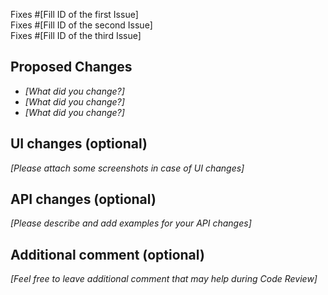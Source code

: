 Fixes #[Fill ID of the first Issue]  
Fixes #[Fill ID of the second Issue]  
Fixes #[Fill ID of the third Issue]

## Proposed Changes

  - _[What did you change?]_
  - _[What did you change?]_
  - _[What did you change?]_

## UI changes (optional)

_[Please attach some screenshots in case of UI changes]_

## API changes (optional)

_[Please describe and add examples for your API changes]_

## Additional comment (optional)

_[Feel free to leave additional comment that may help during Code Review]_
